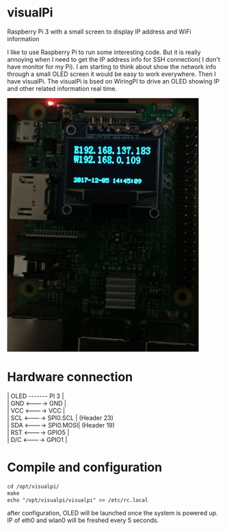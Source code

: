 # visualPi
Raspberry Pi 3 with a small screen to display IP address and WiFi information 

I like to use Raspberry Pi to run some interesting code. But it is really annoying when I need to get the IP address info for SSH connection( I don't have monitor for my Pi). I am starting to think about show the network info through a small OLED screen it would be easy to work everywhere. Then I have visualPi. The visualPi is bsed on WiringPI to drive an OLED showing IP and other related information real time.

![Raspberry PI 3 with OLED](https://github.com/haoranstone/visualPi/blob/master/pictures/model.jpg)


# Hardware connection  
  | OLED    -------      PI 3   |  
  | GND      <---->      GND    |  
  | VCC      <---->      VCC    |  
  | SCL      <---->    SPI0.SCL | (Header 23)  
  | SDA      <---->    SPI0.MOSI| (Header 19)  
  | RST      <---->    GPIO5    |  
  | D/C      <---->    GPIO1    |  
  
# Compile and configuration
  ```shell
  cd /opt/visualpi/
  make 
  echo "/opt/visualpi/visualpi" >> /etc/rc.local
  ```
  after configuration, OLED will be launched once the system is powered up. IP of eth0 and wlan0 will be freshed every 5 seconds.
